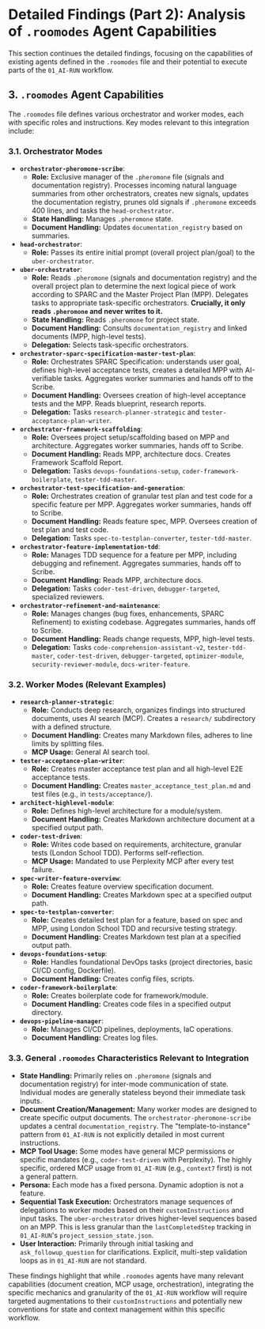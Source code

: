 # Detailed Findings (Part 2): Analysis of `.roomodes` Agent Capabilities

This section continues the detailed findings, focusing on the capabilities of existing agents defined in the `.roomodes` file and their potential to execute parts of the `01_AI-RUN` workflow.

## 3. `.roomodes` Agent Capabilities

The `.roomodes` file defines various orchestrator and worker modes, each with specific roles and instructions. Key modes relevant to this integration include:

### 3.1. Orchestrator Modes

*   **`orchestrator-pheromone-scribe`**:
    *   **Role:** Exclusive manager of the `.pheromone` file (signals and documentation registry). Processes incoming natural language summaries from other orchestrators, creates new signals, updates the documentation registry, prunes old signals if `.pheromone` exceeds 400 lines, and tasks the `head-orchestrator`.
    *   **State Handling:** Manages `.pheromone` state.
    *   **Document Handling:** Updates `documentation_registry` based on summaries.
*   **`head-orchestrator`**:
    *   **Role:** Passes its entire initial prompt (overall project plan/goal) to the `uber-orchestrator`.
*   **`uber-orchestrator`**:
    *   **Role:** Reads `.pheromone` (signals and documentation registry) and the overall project plan to determine the next logical piece of work according to SPARC and the Master Project Plan (MPP). Delegates tasks to appropriate task-specific orchestrators. **Crucially, it only reads `.pheromone` and never writes to it.**
    *   **State Handling:** Reads `.pheromone` for project state.
    *   **Document Handling:** Consults `documentation_registry` and linked documents (MPP, high-level tests).
    *   **Delegation:** Selects task-specific orchestrators.
*   **`orchestrator-sparc-specification-master-test-plan`**:
    *   **Role:** Orchestrates SPARC Specification: understands user goal, defines high-level acceptance tests, creates a detailed MPP with AI-verifiable tasks. Aggregates worker summaries and hands off to the Scribe.
    *   **Document Handling:** Oversees creation of high-level acceptance tests and the MPP. Reads blueprint, research reports.
    *   **Delegation:** Tasks `research-planner-strategic` and `tester-acceptance-plan-writer`.
*   **`orchestrator-framework-scaffolding`**:
    *   **Role:** Oversees project setup/scaffolding based on MPP and architecture. Aggregates worker summaries, hands off to Scribe.
    *   **Document Handling:** Reads MPP, architecture docs. Creates Framework Scaffold Report.
    *   **Delegation:** Tasks `devops-foundations-setup`, `coder-framework-boilerplate`, `tester-tdd-master`.
*   **`orchestrator-test-specification-and-generation`**:
    *   **Role:** Orchestrates creation of granular test plan and test code for a specific feature per MPP. Aggregates worker summaries, hands off to Scribe.
    *   **Document Handling:** Reads feature spec, MPP. Oversees creation of test plan and test code.
    *   **Delegation:** Tasks `spec-to-testplan-converter`, `tester-tdd-master`.
*   **`orchestrator-feature-implementation-tdd`**:
    *   **Role:** Manages TDD sequence for a feature per MPP, including debugging and refinement. Aggregates summaries, hands off to Scribe.
    *   **Document Handling:** Reads MPP, architecture docs.
    *   **Delegation:** Tasks `coder-test-driven`, `debugger-targeted`, specialized reviewers.
*   **`orchestrator-refinement-and-maintenance`**:
    *   **Role:** Manages changes (bug fixes, enhancements, SPARC Refinement) to existing codebase. Aggregates summaries, hands off to Scribe.
    *   **Document Handling:** Reads change requests, MPP, high-level tests.
    *   **Delegation:** Tasks `code-comprehension-assistant-v2`, `tester-tdd-master`, `coder-test-driven`, `debugger-targeted`, `optimizer-module`, `security-reviewer-module`, `docs-writer-feature`.

### 3.2. Worker Modes (Relevant Examples)

*   **`research-planner-strategic`**:
    *   **Role:** Conducts deep research, organizes findings into structured documents, uses AI search (MCP). Creates a `research/` subdirectory with a defined structure.
    *   **Document Handling:** Creates many Markdown files, adheres to line limits by splitting files.
    *   **MCP Usage:** General AI search tool.
*   **`tester-acceptance-plan-writer`**:
    *   **Role:** Creates master acceptance test plan and all high-level E2E acceptance tests.
    *   **Document Handling:** Creates `master_acceptance_test_plan.md` and test files (e.g., in `tests/acceptance/`).
*   **`architect-highlevel-module`**:
    *   **Role:** Defines high-level architecture for a module/system.
    *   **Document Handling:** Creates Markdown architecture document at a specified output path.
*   **`coder-test-driven`**:
    *   **Role:** Writes code based on requirements, architecture, granular tests (London School TDD). Performs self-reflection.
    *   **MCP Usage:** Mandated to use Perplexity MCP after every test failure.
*   **`spec-writer-feature-overview`**:
    *   **Role:** Creates feature overview specification document.
    *   **Document Handling:** Creates Markdown spec at a specified output path.
*   **`spec-to-testplan-converter`**:
    *   **Role:** Creates detailed test plan for a feature, based on spec and MPP, using London School TDD and recursive testing strategy.
    *   **Document Handling:** Creates Markdown test plan at a specified output path.
*   **`devops-foundations-setup`**:
    *   **Role:** Handles foundational DevOps tasks (project directories, basic CI/CD config, Dockerfile).
    *   **Document Handling:** Creates config files, scripts.
*   **`coder-framework-boilerplate`**:
    *   **Role:** Creates boilerplate code for framework/module.
    *   **Document Handling:** Creates code files in a specified output directory.
*   **`devops-pipeline-manager`**:
    *   **Role:** Manages CI/CD pipelines, deployments, IaC operations.
    *   **Document Handling:** Creates log files.

### 3.3. General `.roomodes` Characteristics Relevant to Integration

*   **State Handling:** Primarily relies on `.pheromone` (signals and documentation registry) for inter-mode communication of state. Individual modes are generally stateless beyond their immediate task inputs.
*   **Document Creation/Management:** Many worker modes are designed to create specific output documents. The `orchestrator-pheromone-scribe` updates a central `documentation_registry`. The "template-to-instance" pattern from `01_AI-RUN` is not explicitly detailed in most current instructions.
*   **MCP Tool Usage:** Some modes have general MCP permissions or specific mandates (e.g., `coder-test-driven` with Perplexity). The highly specific, ordered MCP usage from `01_AI-RUN` (e.g., `context7` first) is not a general pattern.
*   **Persona:** Each mode has a fixed persona. Dynamic adoption is not a feature.
*   **Sequential Task Execution:** Orchestrators manage sequences of delegations to worker modes based on their `customInstructions` and input tasks. The `uber-orchestrator` drives higher-level sequences based on an MPP. This is less granular than the `lastCompletedStep` tracking in `01_AI-RUN`'s `project_session_state.json`.
*   **User Interaction:** Primarily through initial tasking and `ask_followup_question` for clarifications. Explicit, multi-step validation loops as in `01_AI-RUN` are not standard.

These findings highlight that while `.roomodes` agents have many relevant capabilities (document creation, MCP usage, orchestration), integrating the specific mechanics and granularity of the `01_AI-RUN` workflow will require targeted augmentations to their `customInstructions` and potentially new conventions for state and context management within this specific workflow.